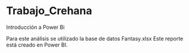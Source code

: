 # Trabajo_Crehana
Introducción a Power Bi

Para este análisis se utilizado la base de datos Fantasy.xlsx
Este reporte está creado en Power BI.
